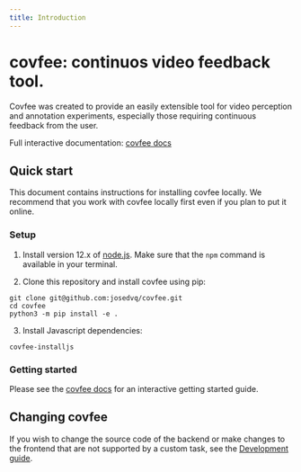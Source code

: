 ```yaml
---
title: Introduction
---
```


# covfee: continuos video feedback tool.

Covfee was created to provide an easily extensible tool for video perception and annotation experiments, especially those requiring continuous feedback from the user.

Full interactive documentation: [covfee docs](https://master--5faeef49f6655f00210dbf35.chromatic.com)

## Quick start

This document contains instructions for installing covfee locally. We recommend that you work with covfee locally first even if you plan to put it online.

### Setup

1. Install version 12.x of [node.js](https://nodejs.org/en/download/). Make sure that the `npm` command is available in your terminal.

2. Clone this repository and install covfee using pip:

```
git clone git@github.com:josedvq/covfee.git
cd covfee
python3 -m pip install -e .
```

3. Install Javascript dependencies:
```
covfee-installjs
```

### Getting started

Please see the [covfee docs](https://master--5faeef49f6655f00210dbf35.chromatic.com) for an interactive getting started guide.

## Changing covfee
If you wish to change the source code of the backend or make changes to the frontend that are not supported by a custom task, see the [Development guide](docs/development.md).
